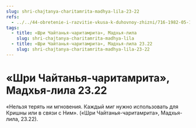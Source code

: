 ```yaml
---
slug: shri-chajtanya-charitamrita-madhya-lila-23-22
refs:
  - ../../44-obretenie-i-razvitie-vkusa-k-duhovnoy-zhizni/716-1982-05-10-b5-c1-etapy-razvitiya-predannosti-kachestva-vajshnava-dostigshego-urovnya-bhava-bhakti.md
tags:
  - title: «Шри Чайтанья-чаритамрита», Мадхья-лила
    slug: shri-chajtanya-charitamrita-madhya-lila
  - title: «Шри Чайтанья-чаритамрита», Мадхья-лила 23.22
    slug: shri-chajtanya-charitamrita-madhya-lila-23-22
---
```


# «Шри Чайтанья-чаритамрита», Мадхья-лила 23.22

«Нельзя терять ни мгновения. Каждый миг нужно использовать для Кришны или в связи с Ним». («Шри Чайтанья-чаритамрита», Мадхья-лила, 23.22).

